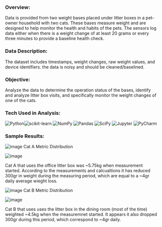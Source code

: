 ### Overview:
Data is provided from two weight bases placed under litter boxes in a pet-owner household with two cats. These bases measure weight and are designed to help monitor the health and habits of the pets. The sensors log data either when there is a weight change of at least 20 grams or every three minutes to provide a baseline health check.

### Data Description:
The dataset includes timestamps, weight changes, raw weight values, and device identifiers. the data is noisy and should be cleaned/baselined.

### Objective:
Analyze the data to determine the operation status of the bases, identify and analyze litter box visits, and specifically monitor the weight changes of one of the cats.

### Tech Used in Analysis:

<img alt="Python" src="https://img.shields.io/badge/Python-3776ab?logo=python&logoColor=white&style-flat"><img alt="scikit-learn" src="https://img.shields.io/badge/Scikit-f7931e?logo=scikit-learn&logoColor=white&style-flat">
<img alt="NumPy" src="https://img.shields.io/badge/NumPy-013242?logo=numpy&logoColor=white&style-flat">
<img alt="Pandas" src="https://img.shields.io/badge/Pandas-150458?logo=pandas&logoColor=white&style-flat">
<img alt="SciPy" src="https://img.shields.io/badge/SciPy-8CAAE6?logo=SciPy&logoColor=white&style-flat">
<img alt="Jupyter" src="https://img.shields.io/badge/Jupyter-f37626?logo=jupyter&logoColor=white&style-flat">
<img alt="PyCharm" src="https://img.shields.io/badge/PyCharm-000000?logo=PyCharm&logoColor=white&style-flat">

### Sample Results:

![image](https://github.com/user-attachments/assets/453b3fc9-03fc-4850-a9dd-20ac1f57ee63)
Cat A Metric Distribution

![image](https://github.com/user-attachments/assets/888f4adb-11fc-4b73-b3ea-03d8e4d3a2c9)

Cat A that uses the office litter box was ~5.75kg when measurement started. According to the measurements and calcualtions it has reduced 300gr in weight during the measuring period, which are equal to a ~4gr daily average wieght loss.



![image](https://github.com/user-attachments/assets/8448e6d7-22e2-4d4f-b91b-f3722f7493fb)
Cat B Metric Distribution

![image](https://github.com/user-attachments/assets/81e39098-802f-4391-9c0f-db86e6a833e2)

Cat B that uses uses the litter box in the dining room (most of the time) weighted ~4.5kg when the measuremnet started. It appears it also dropped 300gr during this period, which correspond to ~4gr daily.
